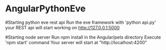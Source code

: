 # AngularPythonEve

#Starting python eve rest api
  Run the eve framework with 'python api.py'
  your REST api will start working on http://127.0.0.1:5000


#Starting node server
  Run npm install in the Angular/pets directory
  Execute 'npm start' command
  Your server will start at "http://localhost:4200"
